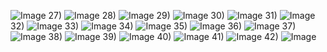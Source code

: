 ![Image](https://github.com/user-attachments/assets/3595f7ae-48f4-47c7-b7c7-4395cde335e7)
27)
![Image](https://github.com/user-attachments/assets/cf6dbd61-6c8f-4ce7-b7ae-621d9859e6b5)
28)
![Image](https://github.com/user-attachments/assets/93ef6920-585a-4f21-9d52-0446381414d6)
29)
![Image](https://github.com/user-attachments/assets/ddd08847-f891-432b-b73a-ae2db93a2c02)
30)
![Image](https://github.com/user-attachments/assets/7bd93253-d883-4da2-8fef-5dbae6d5194a)
31)
![Image](https://github.com/user-attachments/assets/2be2446c-743a-4334-808e-3edc641e0692)
32)
![Image](https://github.com/user-attachments/assets/3fd33efe-25a5-4ac7-9e9b-6e9742bfbed3)
33)
![Image](https://github.com/user-attachments/assets/25884dd3-29a5-4813-a514-1180b2abfe58)
34)
![Image](https://github.com/user-attachments/assets/23243261-09f0-48d8-ae5f-ad0454f7f55a)
35)
![Image](https://github.com/user-attachments/assets/5ce7470d-8425-40f7-9b06-86d977f82368)
36)
![Image](https://github.com/user-attachments/assets/5b998486-62fb-427c-bc65-71c9f3425e3e)
37)
![Image](https://github.com/user-attachments/assets/da116bf0-05b2-4d7d-93c8-39b20567862a)
38)
![Image](https://github.com/user-attachments/assets/f09d082d-d6c2-46da-8989-6f504c575674)
39)
![Image](https://github.com/user-attachments/assets/5b4423cd-e7eb-41a4-995b-4693c002ad4d)
40)
![Image](https://github.com/user-attachments/assets/b447b64e-a412-4531-9550-dcb5f53923ee)
41)
![Image](https://github.com/user-attachments/assets/a76f835c-db62-4f43-a5e8-9cf22d9438d1)
42)
![Image](https://github.com/user-attachments/assets/e366872b-1942-41d9-93cb-a73676eb865e)
